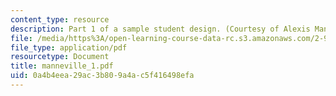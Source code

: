 ```yaml
---
content_type: resource
description: Part 1 of a sample student design. (Courtesy of Alexis Manneville.)
file: /media/https%3A/open-learning-course-data-rc.s3.amazonaws.com/2-996-sailing-yacht-design-13-734-fall-2003/0a4b4eea29ac3b809a4ac5f416498efa_manneville_1.pdf
file_type: application/pdf
resourcetype: Document
title: manneville_1.pdf
uid: 0a4b4eea-29ac-3b80-9a4a-c5f416498efa
---
```

